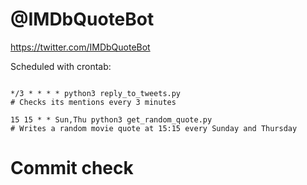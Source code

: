 # @IMDbQuoteBot

https://twitter.com/IMDbQuoteBot

Scheduled with crontab:
```

*/3 * * * * python3 reply_to_tweets.py
# Checks its mentions every 3 minutes

15 15 * * Sun,Thu python3 get_random_quote.py
# Writes a random movie quote at 15:15 every Sunday and Thursday

```
# Commit check

